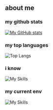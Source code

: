 ## about me

### my github stats

[![My GitHub stats](https://github-readme-stats-mauve-theta.vercel.app/api?username=wxkim&show_icons=true&theme=transparent)](https://github.com/anuraghazra/github-readme-stats)

### my top languages

![Top Langs](https://github-readme-stats-mauve-theta.vercel.app/api/top-langs/?username=wxkim&size_weight=0.25&count_weight=0.75&show_icons=true&theme=transparent&langs_count=8&layout=pie&hide=makefile,linker%20script,cmake&count_private=true
)

### i know

![My Skills](https://go-skill-icons.vercel.app/api/icons?i=ansys,assembly,bash,bsd,cuda,circleci,cmake,cpp,c,docker,golang,git,latex,linux,opencv,qemu,qt,rust&perline=9) 
### my current env

![My Skills](https://go-skill-icons.vercel.app/api/icons?i=apple,clion,bash,zen,arch,kitty,hyprland,firefox,windows,powershell,vscode,brave&titles=true&perline=4)





<!--

https://cdn.worldvectorlogo.com/logos/palantir-technologies-logo.svg
![LMT](https://cdn.worldvectorlogo.com/logos/lockheed-martin-1.svg)
"https://cdn.worldvectorlogo.com/logos/texas-instruments-1.svg",
"https://cdn.worldvectorlogo.com/logos/arm-computer.svg",
https://cdn.worldvectorlogo.com/logos/northrop-grumman-1.svg
https://cdn.worldvectorlogo.com/logos/cadence.svg
https://cdn.worldvectorlogo.com/logos/at-t-31999.svg
<img src="https://cdn.worldvectorlogo.com/logos/stmicroelectronics.svg" alt="STMicro" width="60" />
  <img src="https://cdn.worldvectorlogo.com/logos/altium-designer.svg" alt="Altium" width="60" />


-->
